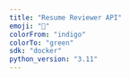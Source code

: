 ```yaml
---
title: "Resume Reviewer API"
emoji: "🚀"
colorFrom: "indigo"
colorTo: "green"
sdk: "docker"
python_version: "3.11"
---
```

